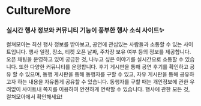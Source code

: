 # CultureMore
### 실시간 행사 정보와 커뮤니티 기능이 풍부한 행사 소식 사이트✨

컬쳐모아는 최신 행사 정보를 받아보고, 공연에 관심있는 사람들과 소통할 수 있는 사이트입니다.
행사 일정, 장소, 티켓 오픈 날짜, 주차장 보유 여부 등의 정보를 제공합니다. 오픈 채팅을 운영하고 있어 
궁금한 것, 나누고 싶은 이야기를 실시간으로 소통할 수 있습니다. 또한 다양한 커뮤니티를 운영합니다.
후기 게시판을 통해 공연 후기를 확인하고 공유 할 수 있으며, 동행 게시판을 통해 동행자를 구할 수 있고, 
자유 게시판을 통해 공유하고자 하는 내용을 자유롭게 공유할 수 있습니다. 동행자를 구할 때는 개인정보에 
관한 우려없이 사이트내 쪽지를 이용하여 안전하게 연락할 수 있습니다.
행사에 관한 모든 것, 컬쳐모아에서 확인해세요!

